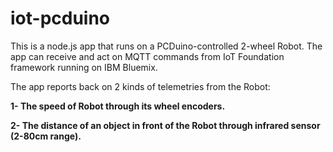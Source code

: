 # iot-pcduino
This is a node.js app that runs on a PCDuino-controlled 2-wheel Robot. The app can receive and act on MQTT commands from IoT Foundation framework running on IBM Bluemix.
<p>
The app reports back on 2 kinds of telemetries from the Robot:<p>
<b>1- The speed of Robot through its wheel encoders.</b><p>
<b>2- The distance of an object in front of the Robot through infrared sensor (2-80cm range).</b><p>


